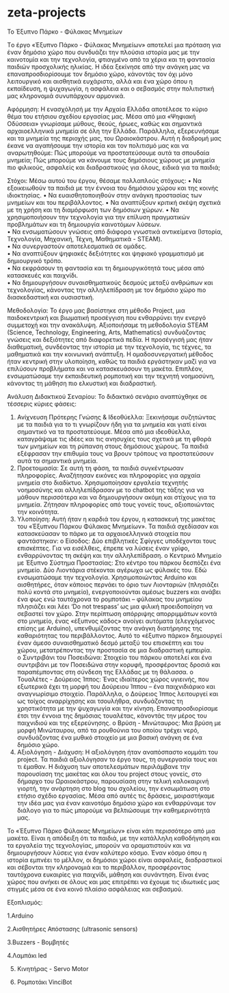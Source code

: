 # zeta-projects
Το Έξυπνο Πάρκο - Φύλακας Μνημείων

Tο έργο «Έξυπνο Πάρκο - Φύλακας Μνημείων» αποτελεί μια πρόταση για έναν δημόσιο χώρο που συνδυάζει την πλούσια ιστορία μας με την καινοτομία και την τεχνολογία, φτιαγμένο από τα χέρια και τη φαντασία παιδιών προσχολικής ηλικίας. Η ιδέα ξεκίνησε από την ανάγκη μας να επαναπροσδιορίσουμε τον δημόσιο χώρο, κάνοντάς τον όχι μόνο λειτουργικό και αισθητικά ευχάριστο, αλλά και ένα χώρο όπου η εκπαίδευση, η ψυχαγωγία, η ασφάλεια και ο σεβασμός στην πολιτιστική μας κληρονομιά συνυπάρχουν αρμονικά.

Αφόρμηση:
Η ενασχόλησή με την Αρχαία Ελλάδα αποτέλεσε το κύριο θέμα του ετήσιου σχεδίου εργασίας μας. Μέσα από μια «Ψηφιακή Οδύσσεια» γνωρίσαμε μύθους, θεούς, ήρωες, καθώς και σημαντικά αρχαιοελληνικά μνημεία σε όλη την Ελλάδα. Παράλληλα, εξερευνήσαμε και τα μνημεία της περιοχής μας, του Ωραιοκάστρου. Αυτή η διαδρομή μας έκανε να αγαπήσουμε την ιστορία και τον πολιτισμό μας και να αναρωτηθούμε: Πώς μπορούμε να προστατεύσουμε αυτά τα σπουδαία μνημεία; Πώς μπορούμε να κάνουμε τους δημόσιους χώρους με μνημεία πιο φιλικούς, ασφαλείς και διαδραστικούς για όλους, ειδικά για τα παιδιά;  

Στόχοι:
Μέσω αυτού του έργου, θέσαμε πολλαπλούς στόχους:
•	Να εξοικειωθούν τα παιδιά με την έννοια του δημόσιου χώρου και της κοινής ιδιοκτησίας.
•	Να ευαισθητοποιηθούν στην ανάγκη προστασίας των μνημείων και του περιβάλλοντος.
•	Να αναπτύξουν κριτική σκέψη σχετικά με τη χρήση και τη διαμόρφωση των δημόσιων χώρων.
•	Να χρησιμοποιήσουν την τεχνολογία για την επίλυση πραγματικών προβλημάτων και τη δημιουργία καινοτόμων λύσεων.   
•	Να ενσωματώσουν γνώσεις από διάφορα γνωστικά αντικείμενα (Ιστορία, Τεχνολογία, Μηχανική, Τέχνη, Μαθηματικά - STEAM).   
•	Να συνεργαστούν αποτελεσματικά σε ομάδες.   
•	Να αναπτύξουν ψηφιακές δεξιότητες και ψηφιακό γραμματισμό με δημιουργικό τρόπο.   
•	Να εκφράσουν τη φαντασία και τη δημιουργικότητά τους μέσα από κατασκευές και παιχνίδι.   
•	Να δημιουργήσουν συναισθηματικούς δεσμούς μεταξύ ανθρώπων και τεχνολογίας, κάνοντας την αλληλεπίδραση με τον δημόσιο χώρο πιο διασκεδαστική και ουσιαστική.

Μεθοδολογία:
Το έργο μας βασίστηκε στη μέθοδο Project, μια παιδοκεντρική και βιωματική προσέγγιση που ενθαρρύνει την ενεργό συμμετοχή και την ανακάλυψη. Αξιοποιήσαμε τη μεθοδολογία STEAM (Science, Technology, Engineering, Arts, Mathematics) συνδυάζοντας γνώσεις και δεξιότητες από διαφορετικά πεδία. Η προσέγγισή μας ήταν διαθεματική, συνδέοντας την ιστορία με την τεχνολογία, τις τέχνες, τα μαθηματικά και την κοινωνική ανάπτυξη. Η ομαδοσυνεργατική μέθοδος ήταν κεντρική στην υλοποίηση, καθώς τα παιδιά εργάστηκαν μαζί για να επιλύσουν προβλήματα και να κατασκευάσουν τη μακέτα. Επιπλέον, ενσωματώσαμε την εκπαιδευτική ρομποτική και την τεχνητή νοημοσύνη, κάνοντας τη μάθηση πιο ελκυστική και διαδραστική. 

Ανάλυση Διδακτικού Σεναρίου:
Το διδακτικό σενάριο αναπτύχθηκε σε τέσσερις κύριες φάσεις:
1.	Ανίχνευση Πρότερης Γνώσης & Ιδεοθύελλα: Ξεκινήσαμε συζητώντας με τα παιδιά για το τι γνωρίζουν ήδη για τα μνημεία και γιατί είναι σημαντικό να τα προστατεύουμε. Μέσα από μια ιδεοθύελλα, καταγράψαμε τις ιδέες και τις ανησυχίες τους σχετικά με τη φθορά των μνημείων και τη ρύπανση στους δημόσιους χώρους. Τα παιδιά εξέφρασαν την επιθυμία τους να βρουν τρόπους να προστατεύσουν αυτά τα σημαντικά μνημεία.
2.	Προετοιμασία: Σε αυτή τη φάση, τα παιδιά συγκέντρωσαν πληροφορίες. Αναζήτησαν εικόνες και πληροφορίες για αρχαία μνημεία στο διαδίκτυο. Χρησιμοποίησαν εργαλεία τεχνητής νοημοσύνης και αλληλεπίδρασαν με το chatbot της τάξης για να μάθουν περισσότερα και να δημιουργήσουν ακόμη και στίχους για τα μνημεία. Ζήτησαν πληροφορίες από τους γονείς τους, αξιοποιώντας την κοινότητα.   
3.	Υλοποίηση: Αυτή ήταν η καρδιά του έργου, η κατασκευή της μακέτας του «Έξυπνου Πάρκου Φύλακας Μνημείων». Τα παιδιά σχεδίασαν και κατασκεύασαν το πάρκο με τα αρχαιοελληνικά στοιχεία που φαντάστηκαν:
o	Είσοδος: Δύο επιβλητικές Σφίγγες υποδέχονται τους επισκέπτες. Για να εισέλθεις, έπρεπε να λύσεις έναν γρίφο, ενθαρρύνοντας τη σκέψη και την αλληλεπίδραση.
o	Κεντρικό Μνημείο με Έξυπνο Σύστημα Προστασίας: Στο κέντρο του πάρκου δεσπόζει ένα μνημείο. Δύο Λιοντάρια στέκονται αγέρωχα ως φύλακές του. Εδώ ενσωματώσαμε την τεχνολογία. Χρησιμοποιώντας Arduino και αισθητήρες, όταν κάποιος περνάει το όριο των Λιονταριών (πλησιάζει πολύ κοντά στο μνημείο), ενεργοποιούνται αμέσως buzzers και ανάβει ένα φως ενώ ταυτόχρονα το ρομποτάκι – φύλακας του μνημείου πλησιάζει και λέει ‘Do not trespass’ ως μια φιλική προειδοποίηση να σεβαστεί τον χώρο. Στην περίπτωση απόρριψης απορριμμάτων κοντά στο μνημείο, ένας «έξυπνος κάδος» ανοίγει αυτόματα (ελεγχόμενος επίσης με Arduino), υπενθυμίζοντας την ανάγκη διατήρησης της καθαριότητας του περιβάλλοντος. Αυτό το «έξυπνο πάρκο» δημιουργεί έναν άμεσο συναισθηματικό δεσμό μεταξύ του επισκέπτη και του χώρου, μετατρέποντας την προστασία σε μια διαδραστική εμπειρία.   
o	Συντριβάνι του Ποσειδώνα: Στοιχείο του πάρκου αποτελεί και ένα συντριβάνι με τον Ποσειδώνα στην κορυφή, προσφέροντας δροσιά και παραπέμποντας στη σύνδεση της Ελλάδας με τη θάλασσα.
o	Τουαλέτες - Δούρειος Ίππος: Ένας ιδιαίτερος χώρος υγιεινής, που εξωτερικά έχει τη μορφή του Δούρειου Ίππου – ένα παιχνιδιάρικο και αναγνωρίσιμο στοιχείο. Παράλληλα, ο Δούρειος Ίππος λειτουργεί και ως τοίχος αναρρίχησης και τσουλήθρα, συνδυάζοντας τη χρηστικότητα με την ψυχαγωγία και την κίνηση. Επαναπροσδιορίσαμε έτσι την έννοια της δημόσιας τουαλέτας, κάνοντάς την μέρος του παιχνιδιού και της εξερεύνησης.
o	Βρύση - Μινώταυρος: Μια βρύση με μορφή Μινώταυρου, από τα ρουθούνια του οποίου τρέχει νερό, συνδυάζοντας ένα μυθικό στοιχείο με μια βασική ανάγκη σε ένα δημόσιο χώρο.
4.	Αξιολόγηση - Διάχυση: Η αξιολόγηση ήταν αναπόσπαστο κομμάτι του project. Τα παιδιά αξιολόγησαν το έργο τους, τη συνεργασία τους και τι έμαθαν. Η διάχυση των αποτελεσμάτων περιλάμβανε την παρουσίαση της μακέτας και όλου του project στους γονείς, στο δήμαρχο του Ωραιοκάστρου, παρουσίαση στην τελική καλοκαιρινή γιορτή, την ανάρτηση στο blog του σχολείου, την ενσωμάτωση στο ετήσιο σχέδιο εργασίας. Μέσα από αυτές τις δράσεις, μοιραστήκαμε την ιδέα μας για έναν καινοτόμο δημόσιο χώρο και ενθαρρύναμε τον διάλογο για το πώς μπορούμε να βελτιώσουμε την καθημερινότητά μας.   

Το «Έξυπνο Πάρκο Φύλακας Μνημείων» είναι κάτι περισσότερο από μια μακέτα. Είναι η απόδειξη ότι τα παιδιά, με την κατάλληλη καθοδήγηση και τα εργαλεία της τεχνολογίας, μπορούν να οραματιστούν και να δημιουργήσουν λύσεις για έναν καλύτερο κόσμο. Έναν κόσμο όπου η ιστορία εμπνέει το μέλλον, οι δημόσιοι χώροι είναι ασφαλείς, διαδραστικοί και σέβονται την κληρονομιά και το περιβάλλον, προσφέροντας ταυτόχρονα ευκαιρίες για παιχνίδι, μάθηση και συνάντηση. Είναι ένας χώρος που ανήκει σε όλους και μας επιτρέπει να έχουμε τις ιδιωτικές μας στιγμές μέσα σε ένα κοινό πλαίσιο ασφάλειας και σεβασμού.

Εξοπλισμός:

1.Arduino

2.Αισθητήρες Απόστασης (ultrasonic sensors)

3.Buzzers - Βομβητές

4.Λαμπάκι led

5. Κινητήρας - Servo Motor

6. Ρομποτάκι VinciBot


